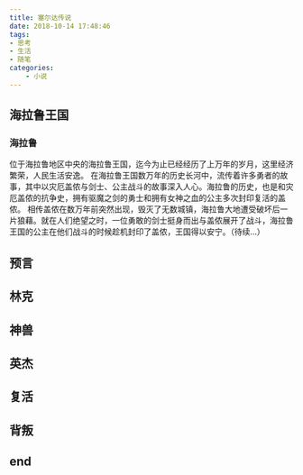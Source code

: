 ```yaml
---
title: 塞尔达传说
date: 2018-10-14 17:48:46
tags:
- 思考
- 生活
- 随笔
categories: 
    - 小说
---
```

## 海拉鲁王国
### 海拉鲁
位于海拉鲁地区中央的海拉鲁王国，迄今为止已经经历了上万年的岁月，这里经济繁荣，人民生活安逸。
在海拉鲁王国数万年的历史长河中，流传着许多勇者的故事，其中以灾厄盖侬与剑士、公主战斗的故事深入人心。海拉鲁的历史，也是和灾厄盖侬的抗争史，拥有驱魔之剑的勇士和拥有女神之血的公主多次封印复活的盖侬。
相传盖侬在数万年前突然出现，毁灭了无数城镇，海拉鲁大地遭受破坏后一片狼藉。就在人们绝望之时，一位勇敢的剑士挺身而出与盖侬展开了战斗，海拉鲁王国的公主在他们战斗的时候趁机封印了盖侬，王国得以安宁。（待续…）
## 预言
## 林克
## 神兽
## 英杰
## 复活
## 背叛
## end